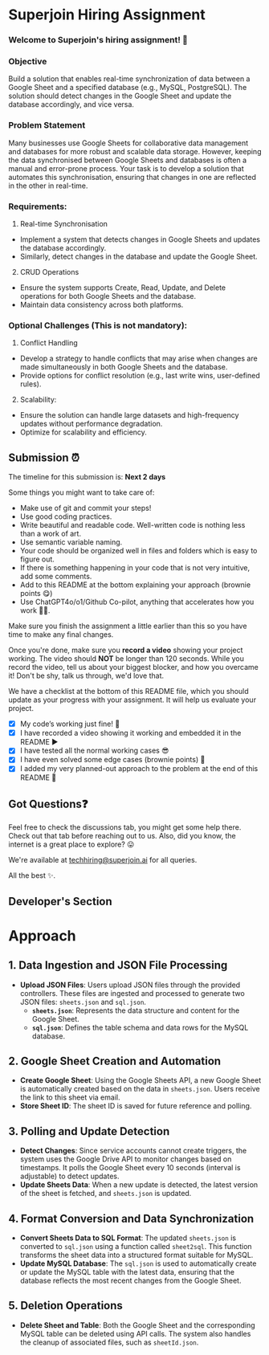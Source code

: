 # Superjoin Hiring Assignment

### Welcome to Superjoin's hiring assignment! 🚀

### Objective
Build a solution that enables real-time synchronization of data between a Google Sheet and a specified database (e.g., MySQL, PostgreSQL). The solution should detect changes in the Google Sheet and update the database accordingly, and vice versa.

### Problem Statement
Many businesses use Google Sheets for collaborative data management and databases for more robust and scalable data storage. However, keeping the data synchronised between Google Sheets and databases is often a manual and error-prone process. Your task is to develop a solution that automates this synchronisation, ensuring that changes in one are reflected in the other in real-time.

### Requirements:
1. Real-time Synchronisation
  - Implement a system that detects changes in Google Sheets and updates the database accordingly.
   - Similarly, detect changes in the database and update the Google Sheet.
  2.	CRUD Operations
   - Ensure the system supports Create, Read, Update, and Delete operations for both Google Sheets and the database.
   - Maintain data consistency across both platforms.
   
### Optional Challenges (This is not mandatory):
1. Conflict Handling
- Develop a strategy to handle conflicts that may arise when changes are made simultaneously in both Google Sheets and the database.
- Provide options for conflict resolution (e.g., last write wins, user-defined rules).
    
2. Scalability: 	
- Ensure the solution can handle large datasets and high-frequency updates without performance degradation.
- Optimize for scalability and efficiency.

## Submission ⏰
The timeline for this submission is: **Next 2 days**

Some things you might want to take care of:
- Make use of git and commit your steps!
- Use good coding practices.
- Write beautiful and readable code. Well-written code is nothing less than a work of art.
- Use semantic variable naming.
- Your code should be organized well in files and folders which is easy to figure out.
- If there is something happening in your code that is not very intuitive, add some comments.
- Add to this README at the bottom explaining your approach (brownie points 😋)
- Use ChatGPT4o/o1/Github Co-pilot, anything that accelerates how you work 💪🏽. 

Make sure you finish the assignment a little earlier than this so you have time to make any final changes.

Once you're done, make sure you **record a video** showing your project working. The video should **NOT** be longer than 120 seconds. While you record the video, tell us about your biggest blocker, and how you overcame it! Don't be shy, talk us through, we'd love that.

We have a checklist at the bottom of this README file, which you should update as your progress with your assignment. It will help us evaluate your project.

- [x] My code’s working just fine! 🥳
- [x] I have recorded a video showing it working and embedded it in the README ▶️
- [x] I have tested all the normal working cases 😎
- [x] I have even solved some edge cases (brownie points) 💪
- [x] I added my very planned-out approach to the problem at the end of this README 📜

## Got Questions❓
Feel free to check the discussions tab, you might get some help there. Check out that tab before reaching out to us. Also, did you know, the internet is a great place to explore? 😛

We're available at techhiring@superjoin.ai for all queries. 

All the best ✨.

## Developer's Section

# Approach

## 1. Data Ingestion and JSON File Processing

- **Upload JSON Files**: Users upload JSON files through the provided controllers. These files are ingested and processed to generate two JSON files: `sheets.json` and `sql.json`.
  - **`sheets.json`**: Represents the data structure and content for the Google Sheet.
  - **`sql.json`**: Defines the table schema and data rows for the MySQL database.

## 2. Google Sheet Creation and Automation

- **Create Google Sheet**: Using the Google Sheets API, a new Google Sheet is automatically created based on the data in `sheets.json`. Users receive the link to this sheet via email.
- **Store Sheet ID**: The sheet ID is saved for future reference and polling.

## 3. Polling and Update Detection

- **Detect Changes**: Since service accounts cannot create triggers, the system uses the Google Drive API to monitor changes based on timestamps. It polls the Google Sheet every 10 seconds (interval is adjustable) to detect updates.
- **Update Sheets Data**: When a new update is detected, the latest version of the sheet is fetched, and `sheets.json` is updated.

## 4. Format Conversion and Data Synchronization

- **Convert Sheets Data to SQL Format**: The updated `sheets.json` is converted to `sql.json` using a function called `sheet2sql`. This function transforms the sheet data into a structured format suitable for MySQL.
- **Update MySQL Database**: The `sql.json` is used to automatically create or update the MySQL table with the latest data, ensuring that the database reflects the most recent changes from the Google Sheet.

## 5. Deletion Operations

- **Delete Sheet and Table**: Both the Google Sheet and the corresponding MySQL table can be deleted using API calls. The system also handles the cleanup of associated files, such as `sheetId.json`.
